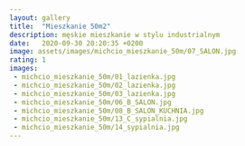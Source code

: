 ```yaml
---
layout: gallery
title:  "Mieszkanie 50m2"
description: męskie mieszkanie w stylu industrialnym
date:   2020-09-30 20:20:35 +0200
image: assets/images/michcio_mieszkanie_50m/07_SALON.jpg
rating: 1
images: 
 - michcio_mieszkanie_50m/01_lazienka.jpg
 - michcio_mieszkanie_50m/02_lazienka.jpg
 - michcio_mieszkanie_50m/03_lazienka.jpg
 - michcio_mieszkanie_50m/06_B_SALON.jpg
 - michcio_mieszkanie_50m/08_B_SALON_KUCHNIA.jpg
 - michcio_mieszkanie_50m/13_C_sypialnia.jpg
 - michcio_mieszkanie_50m/14_sypialnia.jpg
---
```

